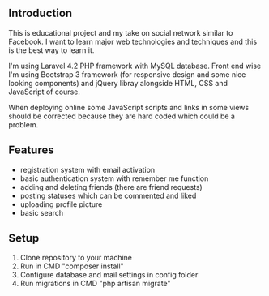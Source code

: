 ## Introduction
This is educational project and my take on social network similar to Facebook.
I want to learn major web technologies and techniques and this is the best way to learn it.

I'm using Laravel 4.2 PHP framework with MySQL database.
Front end wise I'm using Bootstrap 3 framework (for responsive design and some nice looking components) and jQuery libray alongside HTML, CSS and JavaScript of course.

When deploying online some JavaScript scripts and links in some views should be corrected because they are hard coded which could be a problem.

## Features
* registration system with email activation
* basic authentication system with remember me function
* adding and deleting friends (there are friend requests)
* posting statuses which can be commented and liked
* uploading profile picture
* basic search

## Setup
1. Clone repository to your machine
2. Run in CMD "composer install"
3. Configure database and mail settings in config folder
4. Run migrations in CMD "php artisan migrate"
